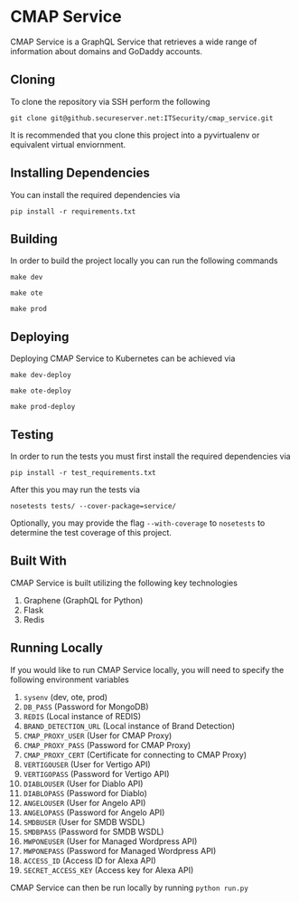 # CMAP Service

CMAP Service is a GraphQL Service that retrieves a wide range of information about domains and GoDaddy accounts.

## Cloning
To clone the repository via SSH perform the following
```
git clone git@github.secureserver.net:ITSecurity/cmap_service.git
```
It is recommended that you clone this project into a pyvirtualenv or equivalent virtual enviornment.

## Installing Dependencies
You can install the required dependencies via
```
pip install -r requirements.txt
```

## Building
In order to build the project locally you can run the following commands
```
make dev
```
```
make ote
```
```
make prod
```

## Deploying
Deploying CMAP Service to Kubernetes can be achieved via
```
make dev-deploy
```
```
make ote-deploy
```
```
make prod-deploy
```

## Testing
In order to run the tests you must first install the required dependencies via
```
pip install -r test_requirements.txt
```

After this you may run the tests via
```
nosetests tests/ --cover-package=service/
```
Optionally, you may provide the flag `--with-coverage` to `nosetests` to determine the test coverage of this project.

## Built With
CMAP Service is built utilizing the following key technologies

1. Graphene (GraphQL for Python)
2. Flask
3. Redis


## Running Locally
If you would like to run CMAP Service locally, you will need to specify the following environment variables
1. `sysenv` (dev, ote, prod)
2. `DB_PASS` (Password for MongoDB)
3. `REDIS` (Local instance of REDIS)
4. `BRAND_DETECTION_URL` (Local instance of Brand Detection)
5. `CMAP_PROXY_USER` (User for CMAP Proxy)
6. `CMAP_PROXY_PASS` (Password for CMAP Proxy)
7. `CMAP_PROXY_CERT` (Certificate for connecting to CMAP Proxy)
8. `VERTIGOUSER` (User for Vertigo API)
9. `VERTIGOPASS` (Password for Vertigo API)
10. `DIABLOUSER` (User for Diablo API)
11. `DIABLOPASS` (Password for Diablo)
12. `ANGELOUSER` (User for Angelo API)
13. `ANGELOPASS` (Password for Angelo API)
14. `SMDBUSER` (User for SMDB WSDL)
15. `SMDBPASS` (Password for SMDB WSDL)
16. `MWPONEUSER` (User for Managed Wordpress API)
17. `MWPONEPASS` (Password for Managed Wordpress API)
18. `ACCESS_ID` (Access ID for Alexa API)
19. `SECRET_ACCESS_KEY` (Access key for Alexa API)

CMAP Service can then be run locally by running `python run.py`
